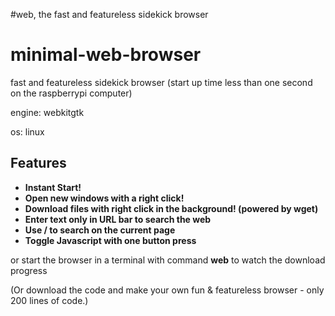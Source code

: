 #web, the fast and featureless sidekick browser

# minimal-web-browser #

fast and featureless sidekick browser
(start up time less than one second on the raspberrypi computer)

engine: webkitgtk

os: linux


## Features ##

  * **Instant Start!**
  * **Open new windows with a right click!**
  * **Download files with right click in the background! (powered by wget)**
  * **Enter text only in URL bar to search the web**
  * **Use / to search on the current page**
  * **Toggle Javascript with one button press**

or start the browser in a terminal with command **web** to watch the download progress

(Or download the code and make your own fun & featureless browser - only 200 lines of code.)